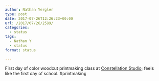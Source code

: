 ```yaml
---
author: Nathan Yergler
type: post
date: 2017-07-26T12:26:23+00:00
url: /2017/07/26/2589/
categories:
  - status
tags:
  - Nathan Y
  - status
format: status

---
```

First day of color woodcut printmaking class at [Constellation Studio](https://constellation-studios.net/); feels like the first day of school. #printmaking
